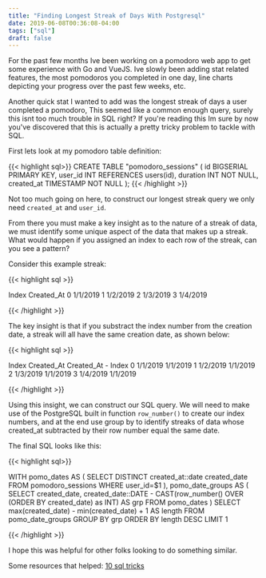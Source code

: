 ```yaml
---
title: "Finding Longest Streak of Days With Postgresql"
date: 2019-06-08T00:36:08-04:00
tags: ["sql"]
draft: false
---
```


For the past few months Ive been working on a pomodoro web app to get some experience
with Go and VueJS. Ive slowly been adding stat related features, the most pomodoros
you completed in one day, line charts depicting your progress over the past few
weeks, etc.

Another quick stat I wanted to add was the longest streak of days a user completed a pomodoro,
This seemed like a common enough query, surely this isnt too much trouble in SQL right?
If you're reading this Im sure by now you've discovered that this is actually a pretty tricky
problem to tackle with SQL.

First lets look at my pomodoro table definition:

{{< highlight sql>}}
CREATE TABLE "pomodoro_sessions" (
    id BIGSERIAL PRIMARY KEY,
    user_id  INT REFERENCES users(id),
    duration INT NOT NULL,
    created_at TIMESTAMP NOT NULL
);
{{< /highlight >}}

Not too much going on here, to construct our longest streak query we only need `created_at`
and `user_id`.

From there you must make a key insight as to the nature of a streak of data, we must
identify some unique aspect of the data that makes up a streak.
What would happen if you assigned an index to each row of the streak, can you see a pattern?

Consider this example streak:

{{< highlight sql >}}

Index  Created_At
0      1/1/2019
1      1/2/2019
2      1/3/2019
3      1/4/2019

{{< /highlight >}}

The key insight is that if you substract the index number from the creation date, a streak
will all have the same creation date, as shown below:

{{< highlight sql >}}

Index  Created_At    Created_At - Index
0      1/1/2019      1/1/2019
1      1/2/2019      1/1/2019
2      1/3/2019      1/1/2019
3      1/4/2019      1/1/2019

{{< /highlight >}}

Using this insight, we can construct our SQL query. We will need to make use of the PostgreSQL
built in function `row_number()` to create our index numbers, and at the end use group by
to identify streaks of data whose created_at subtracted by their row number equal the same date.

The final SQL looks like this:

{{< highlight sql>}}

 WITH pomo_dates AS (
 SELECT DISTINCT created_at::date created_date
 FROM pomodoro_sessions
 WHERE user_id=$1
 ),
 pomo_date_groups AS (
 SELECT
   created_date,
   created_date::DATE - CAST(row_number() OVER (ORDER BY created_date) as INT) AS grp
 FROM pomo_dates
   )
 SELECT
   max(created_date) - min(created_date) + 1 AS length
 FROM pomo_date_groups
 GROUP BY grp
 ORDER BY length DESC
 LIMIT 1

{{< /highlight >}}

I hope this was helpful for other folks looking to do something similar.

Some resources that helped:
[10 sql tricks](https://jaxenter.com/10-sql-tricks-that-you-didnt-think-were-possible-125934.html)
